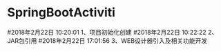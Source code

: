 # SpringBootActiviti 
#2018年2月22日 10:20:01
1、项目初始化创建
#2018年2月22日 10:22:22
2、JAR包引用
#2018年2月22日 17:01:56
3、WEB设计器引入及相关功能开发

